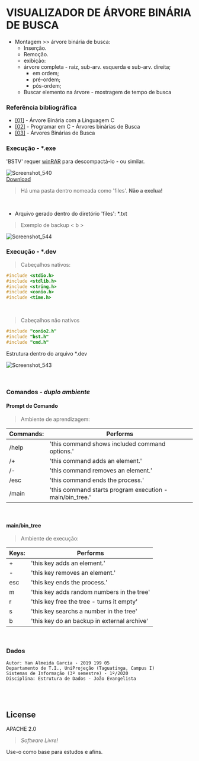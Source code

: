 # VISUALIZADOR DE ÁRVORE BINÁRIA DE BUSCA
- Montagem >> árvore binária de busca:
	- Inserção.
	- Remoção.
	- exibição: 
	- árvore completa - raiz, sub-arv. esquerda e sub-arv. direita;
	    - em ordem;
	    - pré-ordem;
	    - pós-ordem;					
	- Buscar elemento na árvore - mostragem de tempo de busca

### Referência bibliográfica
* [[01]](http://ninjacode.com.br/arvore-binaria-com-a-linguagem-c/) - Árvore Binária com a Linguagem C
* [[02]](https://pt.wikibooks.org/wiki/Programar_em_C/%C3%81rvores_bin%C3%A1rias_de_Busca) - Programar em C - Árvores binárias de Busca
* [[03]](https://www.cin.ufpe.br/~dmrac/aula%20de%20arvore%20binaria%20de%20busca.pdf) - Árvores Binárias de Busca
### Execução - *.exe

'BSTV' requer [winRAR](https://www.win-rar.com/start.html?&L=0) para descompactá-lo - ou similar.

![Screenshot_540](https://user-images.githubusercontent.com/56321281/77133936-b9284a80-6a43-11ea-91b4-e91c511b6ede.png)   
[Download](https://github.com/keys8410/binary-search-tree-viewer/blob/master/Binary%20Search%20Tree%20Viewer.zip)
> Há uma pasta dentro nomeada como 'files'. **Não a exclua!**

<br>

- Arquivo gerado dentro do diretório 'files': *.txt

> Exemplo de backup < b >

![Screenshot_544](https://user-images.githubusercontent.com/56321281/77137254-e4169c80-6a4b-11ea-923a-f6d23ee12bcb.png)

### Execução - *.dev

> Cabeçalhos nativos:

```c
#include <stdio.h>
#include <stdlib.h>
#include <string.h>
#include <conio.h>
#include <time.h>
```
<br>

> Cabeçalhos não nativos

```c
#include "conio2.h" 
#include "bst.h" 
#include "cmd.h"
```
Estrutura dentro do arquivo *.dev

![Screenshot_543](https://user-images.githubusercontent.com/56321281/77134269-f6410c80-6a44-11ea-9312-98af48fc14fe.png)

<br>

### Comandos - *duplo ambiente*

#### Prompt de Comando

> Ambiente de aprendizagem: 

| Commands: | Performs |
| ------ | ------ |
| /help | 'this command shows included command options.' |
| /+ | 'this command adds an element.' |
| /- | 'this command removes an element.' |
| /esc | 'this command ends the process.' |
| /main | 'this command starts program execution - main/bin_tree.' |
<br>

#### main/bin_tree

> Ambiente de execução:

| Keys: | Performs |
| ------ | ------ |
| + | 'this key adds an element.' |
| - | 'this key removes an element.' |
| esc | 'this key ends the process.' |
| m | 'this key adds random numbers in the tree' |
| r | 'this key free the tree - turns it empty' |
| s | 'this key searchs a number in the tree' |
| b | 'this key do an backup in external archive' |

<br>

### Dados

    Autor: Yan Almeida Garcia - 2019 199 05
    Departamento de T.I., UniProjeção (Taguatinga, Campus I)
    Sistemas de Informação (3º semestre) - 1º/2020
    Disciplina: Estrutura de Dados - João Evangelista
    
<br><br>

License
----
APACHE 2.0

> *Software Livre!*

Use-o como base para estudos e afins.
